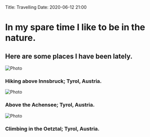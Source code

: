 Title: Travelling
Date: 2020-06-12 21:00

# In my spare time I like to be in the nature.
## Here are some places I have been lately.


![Photo]({attach}images/IMG_20191110_170235.jpg)
### Hiking above Innsbruck; Tyrol, Austria.

![Photo]({attach}images/IMG_20170908_182103.jpg)
### Above the Achensee; Tyrol, Austria.

![Photo]({attach}images/IMG_20180926_185843.jpg)
### Climbing in the Oetztal; Tyrol, Austria.

